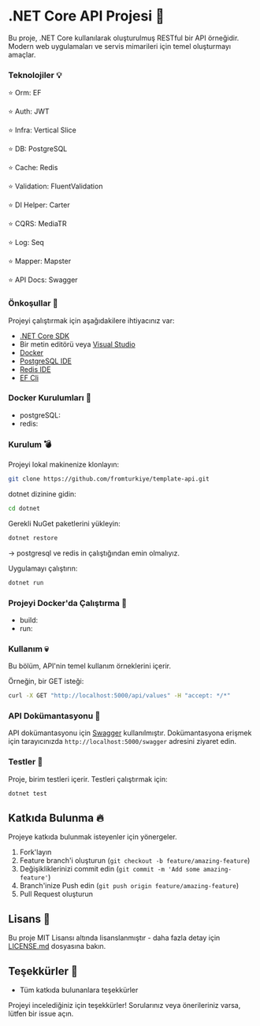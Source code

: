 
# .NET Core API Projesi :loudspeaker:

Bu proje, .NET Core kullanılarak oluşturulmuş RESTful bir API örneğidir. Modern web uygulamaları ve servis mimarileri için temel oluşturmayı amaçlar.

### Teknolojiler :bulb:
:star: Orm: EF

:star: Auth: JWT

:star: Infra: Vertical Slice

:star: DB: PostgreSQL

:star: Cache: Redis

:star: Validation: FluentValidation

:star: DI Helper: Carter

:star: CQRS: MediaTR

:star: Log: Seq

:star: Mapper: Mapster

:star: API Docs: Swagger

### Önkoşullar :paperclip:

Projeyi çalıştırmak için aşağıdakilere ihtiyacınız var:

- [.NET Core SDK](https://dotnet.microsoft.com/download)
- Bir metin editörü veya [Visual Studio](https://visualstudio.microsoft.com)
- [Docker](https://www.docker.com/products/docker-desktop/)
- [PostgreSQL IDE](https://www.pgadmin.org/)
- [Redis IDE](https://goanother.com/)
- [EF Cli](https://learn.microsoft.com/en-us/ef/core/cli/dotnet)

### Docker Kurulumları :whale:
- postgreSQL:
- redis:

### Kurulum :bomb:

Projeyi lokal makinenize klonlayın:

```bash
git clone https://github.com/fromturkiye/template-api.git
```

dotnet dizinine gidin:

```bash
cd dotnet
```

Gerekli NuGet paketlerini yükleyin:

```bash
dotnet restore
```
-> postgresql ve redis in çalıştığından emin olmalıyız.

Uygulamayı çalıştırın:

```bash
dotnet run
```

### Projeyi Docker'da Çalıştırma :whale:
- build:
- run:

### Kullanım :skull:

Bu bölüm, API'nin temel kullanım örneklerini içerir.

Örneğin, bir GET isteği:

```bash
curl -X GET "http://localhost:5000/api/values" -H "accept: */*"
```


### API Dokümantasyonu :thought_balloon:

API dokümantasyonu için [Swagger](https://swagger.io) kullanılmıştır. Dokümantasyona erişmek için tarayıcınızda `http://localhost:5000/swagger` adresini ziyaret edin.

### Testler :hankey:

Proje, birim testleri içerir. Testleri çalıştırmak için:

```bash
dotnet test
```

## Katkıda Bulunma :fire:

Projeye katkıda bulunmak isteyenler için yönergeler.

1. Fork'layın
2. Feature branch'i oluşturun (`git checkout -b feature/amazing-feature`)
3. Değişikliklerinizi commit edin (`git commit -m 'Add some amazing-feature'`)
4. Branch'inize Push edin (`git push origin feature/amazing-feature`)
5. Pull Request oluşturun

## Lisans :page_facing_up:

Bu proje MIT Lisansı altında lisanslanmıştır - daha fazla detay için [LICENSE.md](https://github.com/fromturkiye/template-api/blob/master/LICENSE) dosyasına bakın.

## Teşekkürler :pray:
- Tüm katkıda bulunanlara teşekkürler

Projeyi incelediğiniz için teşekkürler! Sorularınız veya önerileriniz varsa, lütfen bir issue açın.
